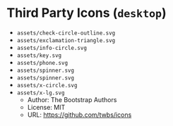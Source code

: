 # Third Party Icons (`desktop`)

* `assets/check-circle-outline.svg`
* `assets/exclamation-triangle.svg`
* `assets/info-circle.svg`
* `assets/key.svg`
* `assets/phone.svg`
* `assets/spinner.svg`
* `assets/spinner.svg`
* `assets/x-circle.svg`
* `assets/x-lg.svg`
  * Author: The Bootstrap Authors
  * License: MIT
  * URL: https://github.com/twbs/icons
